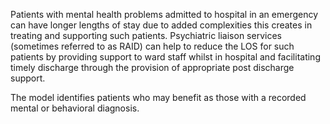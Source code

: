 Patients with mental health problems admitted to hospital in an emergency can have longer lengths of stay due to added complexities this creates in treating and supporting such patients. Psychiatric liaison services (sometimes referred to as RAID) can help to reduce the LOS for such patients by providing support to ward staff whilst in hospital and facilitating timely discharge through the provision of appropriate post discharge support. 

The model identifies patients who may benefit as those with a recorded mental or behavioral diagnosis.